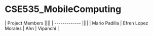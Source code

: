 # CSE535_MobileComputing
| Project Members        ||||
| ------------- ||||
| Mario Padilla      | Efren Lopez Morales   | Ahn   | Vipanchi   |

